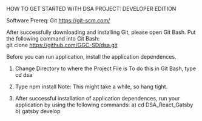 HOW TO GET STARTED WITH DSA PROJECT: DEVELOPER EDITION

Software Prereq:
Git
https://git-scm.com/

After successfully downloading and installing Git, please open Git Bash.
  Put the following command into Git Bash:  
git clone https://github.com/GGC-SD/dsa.git

Before you can run application, install the application dependences. 

1) Change Directory to where the Project File is
To do this in Git Bash, type 
cd dsa

2) Type npm install
Note: This might take a while, so hang tight.

3) After successful installation of application dependences, run your application by using the following commands:
a) cd DSA_React_Gatsby
b) gatsby develop



